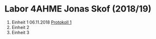 # Labor 4AHME Jonas Skof (2018/19)

1. Einheit 1 06.11.2018  [Protokoll 1]( 	protokoll_g2_skojom15_06.11.2018.md 	)   
1. Einheit 2  
1. Einheit 3  
  
